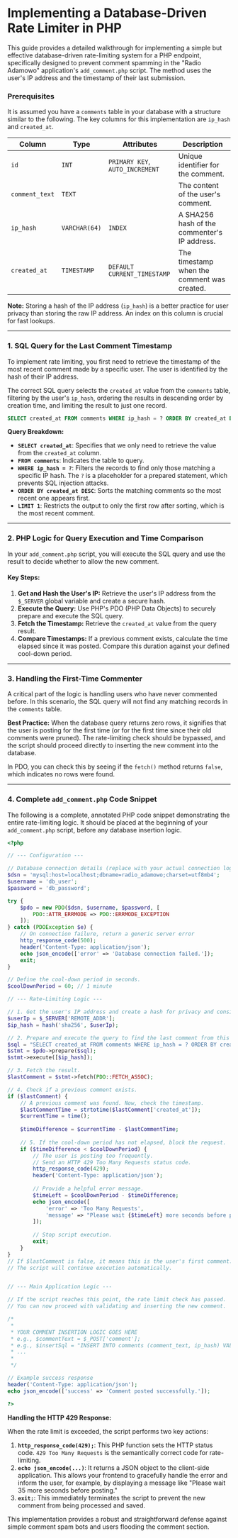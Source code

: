 # Implementing a Database-Driven Rate Limiter in PHP

This guide provides a detailed walkthrough for implementing a simple but effective database-driven rate-limiting system for a PHP endpoint, specifically designed to prevent comment spamming in the "Radio Adamowo" application's `add_comment.php` script. The method uses the user's IP address and the timestamp of their last submission.

### Prerequisites

It is assumed you have a `comments` table in your database with a structure similar to the following. The key columns for this implementation are `ip_hash` and `created_at`.

| Column | Type | Attributes | Description |
|---|---|---|---|
| `id` | `INT` | `PRIMARY KEY`, `AUTO_INCREMENT` | Unique identifier for the comment. |
| `comment_text` | `TEXT` | | The content of the user's comment. |
| `ip_hash` | `VARCHAR(64)` | `INDEX` | A SHA256 hash of the commenter's IP address. |
| `created_at` | `TIMESTAMP` | `DEFAULT CURRENT_TIMESTAMP` | The timestamp when the comment was created. |

**Note:** Storing a hash of the IP address (`ip_hash`) is a better practice for user privacy than storing the raw IP address. An index on this column is crucial for fast lookups.

---

### 1. SQL Query for the Last Comment Timestamp

To implement rate limiting, you first need to retrieve the timestamp of the most recent comment made by a specific user. The user is identified by the hash of their IP address.

The correct SQL query selects the `created_at` value from the `comments` table, filtering by the user's `ip_hash`, ordering the results in descending order by creation time, and limiting the result to just one record.

```sql
SELECT created_at FROM comments WHERE ip_hash = ? ORDER BY created_at DESC LIMIT 1;
```

**Query Breakdown:**
*   **`SELECT created_at`**: Specifies that we only need to retrieve the value from the `created_at` column.
*   **`FROM comments`**: Indicates the table to query.
*   **`WHERE ip_hash = ?`**: Filters the records to find only those matching a specific IP hash. The `?` is a placeholder for a prepared statement, which prevents SQL injection attacks.
*   **`ORDER BY created_at DESC`**: Sorts the matching comments so the most recent one appears first.
*   **`LIMIT 1`**: Restricts the output to only the first row after sorting, which is the most recent comment.

---

### 2. PHP Logic for Query Execution and Time Comparison

In your `add_comment.php` script, you will execute the SQL query and use the result to decide whether to allow the new comment.

#### Key Steps:
1.  **Get and Hash the User's IP:** Retrieve the user's IP address from the `$_SERVER` global variable and create a secure hash.
2.  **Execute the Query:** Use PHP's PDO (PHP Data Objects) to securely prepare and execute the SQL query.
3.  **Fetch the Timestamp:** Retrieve the `created_at` value from the query result.
4.  **Compare Timestamps:** If a previous comment exists, calculate the time elapsed since it was posted. Compare this duration against your defined cool-down period.

---

### 3. Handling the First-Time Commenter

A critical part of the logic is handling users who have never commented before. In this scenario, the SQL query will not find any matching records in the `comments` table.

**Best Practice:** When the database query returns zero rows, it signifies that the user is posting for the first time (or for the first time since their old comments were pruned). The rate-limiting check should be bypassed, and the script should proceed directly to inserting the new comment into the database.

In PDO, you can check this by seeing if the `fetch()` method returns `false`, which indicates no rows were found.

---

### 4. Complete `add_comment.php` Code Snippet

The following is a complete, annotated PHP code snippet demonstrating the entire rate-limiting logic. It should be placed at the beginning of your `add_comment.php` script, before any database insertion logic.

```php
<?php

// --- Configuration ---

// Database connection details (replace with your actual connection logic)
$dsn = 'mysql:host=localhost;dbname=radio_adamowo;charset=utf8mb4';
$username = 'db_user';
$password = 'db_password';

try {
    $pdo = new PDO($dsn, $username, $password, [
        PDO::ATTR_ERRMODE => PDO::ERRMODE_EXCEPTION
    ]);
} catch (PDOException $e) {
    // On connection failure, return a generic server error
    http_response_code(500);
    header('Content-Type: application/json');
    echo json_encode(['error' => 'Database connection failed.']);
    exit;
}

// Define the cool-down period in seconds.
$coolDownPeriod = 60; // 1 minute

// --- Rate-Limiting Logic ---

// 1. Get the user's IP address and create a hash for privacy and consistency.
$userIp = $_SERVER['REMOTE_ADDR'];
$ip_hash = hash('sha256', $userIp);

// 2. Prepare and execute the query to find the last comment from this IP hash.
$sql = "SELECT created_at FROM comments WHERE ip_hash = ? ORDER BY created_at DESC LIMIT 1";
$stmt = $pdo->prepare($sql);
$stmt->execute([$ip_hash]);

// 3. Fetch the result.
$lastComment = $stmt->fetch(PDO::FETCH_ASSOC);

// 4. Check if a previous comment exists.
if ($lastComment) {
    // A previous comment was found. Now, check the timestamp.
    $lastCommentTime = strtotime($lastComment['created_at']);
    $currentTime = time();
    
    $timeDifference = $currentTime - $lastCommentTime;
    
    // 5. If the cool-down period has not elapsed, block the request.
    if ($timeDifference < $coolDownPeriod) {
        // The user is posting too frequently.
        // Send an HTTP 429 Too Many Requests status code.
        http_response_code(429);
        header('Content-Type: application/json');
        
        // Provide a helpful error message.
        $timeLeft = $coolDownPeriod - $timeDifference;
        echo json_encode([
            'error' => 'Too Many Requests',
            'message' => "Please wait {$timeLeft} more seconds before posting another comment."
        ]);
        
        // Stop script execution.
        exit;
    }
}
// If $lastComment is false, it means this is the user's first comment.
// The script will continue execution automatically.


// --- Main Application Logic ---

// If the script reaches this point, the rate limit check has passed.
// You can now proceed with validating and inserting the new comment.

/*
 *
 * YOUR COMMENT INSERTION LOGIC GOES HERE
 * e.g., $commentText = $_POST['comment'];
 * e.g., $insertSql = "INSERT INTO comments (comment_text, ip_hash) VALUES (?, ?)";
 * ...
 *
 */

// Example success response
header('Content-Type: application/json');
echo json_encode(['success' => 'Comment posted successfully.']);

?>
```

**Handling the HTTP 429 Response:**

When the rate limit is exceeded, the script performs two key actions:
1.  **`http_response_code(429);`**: This PHP function sets the HTTP status code. `429 Too Many Requests` is the semantically correct code for rate-limiting.
2.  **`echo json_encode(...)`**: It returns a JSON object to the client-side application. This allows your frontend to gracefully handle the error and inform the user, for example, by displaying a message like "Please wait 35 more seconds before posting."
3.  **`exit;`**: This immediately terminates the script to prevent the new comment from being processed and saved.

This implementation provides a robust and straightforward defense against simple comment spam bots and users flooding the comment section.
